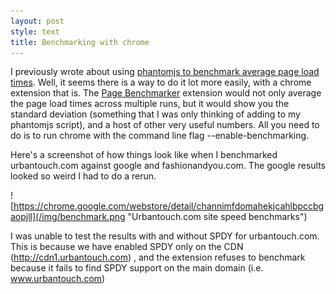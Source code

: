 ```yaml
---
layout: post
style: text
title: Benchmarking with chrome
---
```


I previously wrote about using [phantomjs to benchmark average page load times](/2012/07/05/phantomjs-require/). Well, it seems there is a way to do it lot more easily, with a chrome extension that is. The [Page Benchmarker](https://chrome.google.com/webstore/detail/channimfdomahekjcahlbpccbgaopjll) extension would not only average the page load times across multiple runs, but it would show you the standard deviation (something that I was only thinking of adding to my phantomjs script), and a host of other very useful numbers. All you need to do is to run chrome with the command line flag --enable-benchmarking.

Here's a screenshot of how things look like when I benchmarked urbantouch.com against google and fashionandyou.com. The google results looked so weird I had to do a rerun.

![https://chrome.google.com/webstore/detail/channimfdomahekjcahlbpccbgaopjll](/img/benchmark.png "Urbantouch.com site speed benchmarks")

I was unable to test the results with and without SPDY for urbantouch.com. This is because we have enabled SPDY only on the CDN (http://cdn1.urbantouch.com) , and the extension refuses to benchmark because it fails to find SPDY support on the main domain (i.e. www.urbantouch.com)
